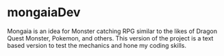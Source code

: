 # mongaiaDev

Mongaia is an idea for Monster catching RPG similar to the likes of Dragon Quest Monster, Pokemon, and others. This version of the project is a text based version to test the mechanics and hone my coding skills.

